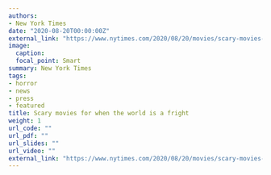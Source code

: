 ```yaml
---
authors:
- New York Times
date: "2020-08-20T00:00:00Z"
external_link: "https://www.nytimes.com/2020/08/20/movies/scary-movies-summer.html?fbclid=IwAR0PY1SM8QO5wewjHy0c0wFcml0bBti9-JjrzCDI1LjpW8wW_7qP-OMeA8E"
image:
  caption:
  focal_point: Smart
summary: New York Times
tags:
- horror
- news
- press
- featured
title: Scary movies for when the world is a fright
weight: 1
url_code: ""
url_pdf: ""
url_slides: ""
url_video: ""
external_link: "https://www.nytimes.com/2020/08/20/movies/scary-movies-summer.html?fbclid=IwAR0PY1SM8QO5wewjHy0c0wFcml0bBti9-JjrzCDI1LjpW8wW_7qP-OMeA8E"
---
```


